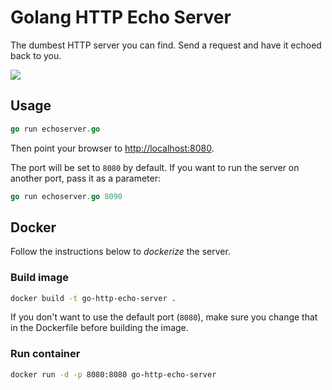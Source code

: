 # Golang HTTP Echo Server

The dumbest HTTP server you can find. Send a request and have it echoed back to you.

![](https://github.com/claudiobizzotto/go-http-echo-server/workflows/ci-cd/badge.svg)

## Usage

```go
go run echoserver.go
```

Then point your browser to [http://localhost:8080](http://localhost:8080).

The port will be set to `8080` by default. If you want to run the server on another port, pass it as a parameter:

```go
go run echoserver.go 8090
```

## Docker

Follow the instructions below to _dockerize_ the server.

### Build image

```bash
docker build -t go-http-echo-server .
```

If you don't want to use the default port (`8080`), make sure you change that in the Dockerfile before building the image.

### Run container

```bash
docker run -d -p 8080:8080 go-http-echo-server
```
